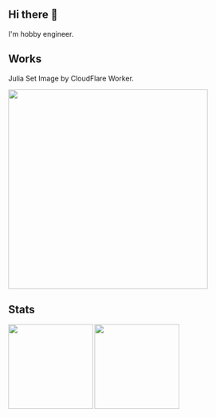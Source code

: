 ## Hi there 👋
I'm hobby engineer.

## Works

Julia Set Image by CloudFlare Worker.

<img height="400px" src="https://worker-rust.kuro-love-3017ch.workers.dev/" />


## Stats

<a href="https://github.com/hayashi3017">
  <img align="left" height="170px" src="https://github-readme-stats.vercel.app/api?username=hayashi3017&count_private=true&show_icons=true&theme=dracula" />
</a>
<a href="https://github.com/hayashi3017">
  <img align="left" height="170px" src="https://github-readme-stats.vercel.app/api/top-langs/?username=hayashi3017&layout=compact&theme=dracula" />
</a>


<!--
**hayashi3017/hayashi3017** is a ✨ _special_ ✨ repository because its `README.md` (this file) appears on your GitHub profile.

Here are some ideas to get you started:

- 🔭 I’m currently working on ...
- 🌱 I’m currently learning ...
- 👯 I’m looking to collaborate on ...
- 🤔 I’m looking for help with ...
- 💬 Ask me about ...
- 📫 How to reach me: ...
- 😄 Pronouns: ...
- ⚡ Fun fact: ...
-->
